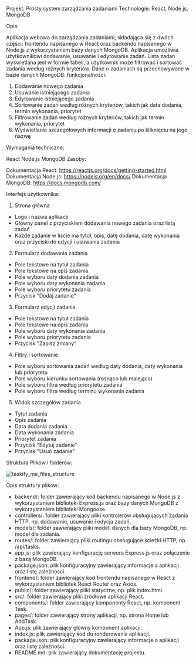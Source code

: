 Projekt: Prosty system zarządzania zadaniami
Technologie: React, Node.js, MongoDB

Opis:

Aplikacja webowa do zarządzania zadaniami, składająca się z dwóch części: frontendu napisanego w React oraz backendu napisanego w Node.js z wykorzystaniem bazy danych MongoDB.
Aplikacja umożliwia użytkownikowi dodawanie, usuwanie i edytowanie zadań.
Lista zadań wyświetlana jest w formie tabeli, a użytkownik może filtrować i sortować zadania według różnych kryteriów.
Dane o zadaniach są przechowywane w bazie danych MongoDB.
funkcjonalności:

1. Dodawanie nowego zadania
2. Usuwanie istniejącego zadania
3. Edytowanie istniejącego zadania
4. Sortowanie zadań według różnych kryteriów, takich jak data dodania, termin wykonania, priorytet
5. Filtrowanie zadań według różnych kryteriów, takich jak termin wykonania, priorytet
6. Wyświetlanie szczegółowych informacji o zadaniu po kliknięciu na jego nazwę




Wymagania techniczne:

React
Node.js
MongoDB
Zasoby:

Dokumentacja React: https://reactjs.org/docs/getting-started.html
Dokumentacja Node.js: https://nodejs.org/en/docs/
Dokumentacja MongoDB: https://docs.mongodb.com/


Interfejs użytkownika:

1. Strona główna
- Logo i nazwa aplikacji
- Główny panel z przyciskiem dodawania nowego zadania oraz listą zadań
- Każde zadanie w liście ma tytuł, opis, datę dodania, datę wykonania oraz przyciski do edycji i usuwania zadania

2. Formularz dodawania zadania
- Pole tekstowe na tytuł zadania
- Pole tekstowe na opis zadania
- Pole wyboru daty dodania zadania
- Pole wyboru daty wykonania zadania
- Pole wyboru priorytetu zadania
- Przycisk "Dodaj zadanie"
3. Formularz edycji zadania
- Pole tekstowe na tytuł zadania
- Pole tekstowe na opis zadania
- Pole wyboru daty wykonania zadania
- Pole wyboru priorytetu zadania
- Przycisk "Zapisz zmiany"
4. Filtry i sortowanie
- Pole wyboru sortowania zadań według daty dodania, daty wykonania lub priorytetu
- Pole wyboru kierunku sortowania (rosnąco lub malejąco)
- Pole wyboru filtra według priorytetu zadania
- Pole wyboru filtra według terminu wykonania zadania
5. Widok szczegółów zadania
- Tytuł zadania
- Opis zadania
- Data dodania zadania
- Data wykonania zadania
- Priorytet zadania
- Przycisk "Edytuj zadanie"
- Przycisk "Usuń zadanie"

Struktura Plików i folderów:

![taskify_me_files_structure](https://user-images.githubusercontent.com/47177048/229112181-7771f273-e348-41e5-a0c5-cf81a30c5c7d.png)


Opis struktury plików:

- backend/: folder zawierający kod backendu napisanego w Node.js z wykorzystaniem biblioteki Express.js oraz bazy danych MongoDB z wykorzystaniem biblioteki Mongoose.
- controllers/: folder zawierający pliki kontrolerów obsługujących żądania HTTP, np. dodawanie, usuwanie i edycja zadań.
- models/: folder zawierający pliki modeli danych dla bazy MongoDB, np. model dla zadania.
- routes/: folder zawierający pliki routingu obsługujące ścieżki HTTP, np. /api/tasks.
- app.js: plik zawierający konfigurację serwera Express.js oraz połączenie z bazą MongoDB.
- package.json: plik konfiguracyjny zawierający informacje o aplikacji oraz listę zależności.
- frontend/: folder zawierający kod frontendu napisanego w React z wykorzystaniem bibliotek React Router oraz Axios.
- public/: folder zawierający pliki statyczne, np. plik index.html.
- src/: folder zawierający pliki źródłowe aplikacji React.
- components/: folder zawierający komponenty React, np. komponent Task.
- pages/: folder zawierający strony aplikacji, np. strona Home lub AddTask.
- App.js: plik zawierający główny komponent aplikacji.
- index.js: plik zawierający kod do renderowania aplikacji.
- package.json: plik konfiguracyjny zawierający informacje o aplikacji oraz listę zależności.
- README.md: plik zawierający dokumentację projektu.

